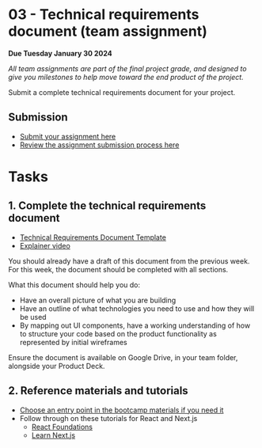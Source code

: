 # 03 - Technical requirements document (team assignment)

**Due Tuesday January 30 2024**

_All team assignments are part of the final project grade, and designed to give you milestones to help move toward the end product of the project._

Submit a complete technical requirements document for your project.

## Submission

- [Submit your assignment here](https://github.com/digital-product-jam-2024/course/issues/3)
- [Review the assignment submission process here](https://github.com/digital-product-jam-2024/course#assignments)

# Tasks

## 1. Complete the technical requirements document

- [Technical Requirements Document Template](https://docs.google.com/document/d/1X06V7eabZSytoOu6-2VjLwZsAPS0HiE4ynLNUVvg9IM/edit)
- [Explainer video](https://youtu.be/3ZqvB-6_Cv4)

You should already have a draft of this document from the previous week. For this week, the document should be completed with all sections.

What this document should help you do:

- Have an overall picture of what you are building
- Have an outline of what technologies you need to use and how they will be used
- By mapping out UI components, have a working understanding of how to structure your code based on the product functionality as represented by initial wireframes

Ensure the document is available on Google Drive, in your team folder, alongside your Product Deck.

## 2. Reference materials and tutorials

- [Choose an entry point in the bootcamp materials if you need it](https://github.com/digital-product-jam-2024#bootcamp)
- Follow through on these tutorials for React and Next.js
  - [React Foundations](https://nextjs.org/learn/react-foundations)
  - [Learn Next.js](https://nextjs.org/learn/dashboard-app)
